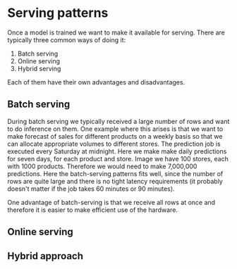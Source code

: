 # Serving patterns

Once a model is trained we want to make it available for serving. There are typically three common ways of doing it:

<ol>
  <li>Batch serving</li>
  <li>Online serving</li>
  <li>Hybrid serving</li>
</ol>

Each of them have their own advantages and disadvantages.

## Batch serving

During batch serving we typically received a large number of rows and want to do inference on them. One example where this arises is that we want to make forecast of sales for different products on a weekly basis so that we can allocate appropriate volumes to different stores. The prediction job is executed every Saturday at midnight. Here we make make daily predictions for seven days, for each product and store. Image we have 100 stores, each with 1000 products. Therefore we would need to make 7,000,000 predictions. Here the batch-serving patterns fits well, since the number of rows are quite large and there is no tight latency requirements (it probably doesn't matter if the job takes 60 minutes or 90 minutes).

One advantage of batch-serving is that we receive all rows at once and therefore it is easier to make efficient use of the hardware.

## Online serving

## Hybrid approach
